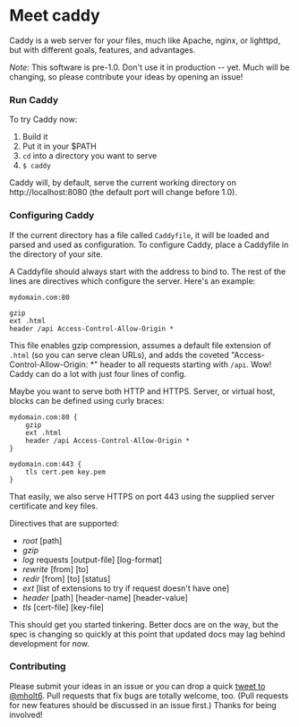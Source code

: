 Meet caddy
===========

Caddy is a web server for your files, much like Apache, nginx, or lighttpd, but with different goals, features, and advantages.

*Note:* This software is pre-1.0. Don't use it in production -- yet. Much will be changing, so please contribute your ideas by opening an issue!

### Run Caddy

To try Caddy now:

1. Build it
2. Put it in your $PATH
3. `cd` into a directory you want to serve
4. `$ caddy`

Caddy will, by default, serve the current working directory on http://localhost:8080 (the default port will change before 1.0).

### Configuring Caddy

If the current directory has a file called `Caddyfile`, it will be loaded and parsed and used as configuration. To configure Caddy, place a Caddyfile in the directory of your site.

A Caddyfile should always start with the address to bind to. The rest of the lines are directives which configure the server. Here's an example:

```
mydomain.com:80

gzip
ext .html
header /api Access-Control-Allow-Origin *
```

This file enables gzip compression, assumes a default file extension of `.html` (so you can serve clean URLs), and adds the coveted "Access-Control-Allow-Origin: *" header to all requests starting with `/api`. Wow! Caddy can do a lot with just four lines of config.

Maybe you want to serve both HTTP and HTTPS. Server, or virtual host, blocks can be defined using curly braces:

```
mydomain.com:80 {
	gzip
	ext .html
	header /api Access-Control-Allow-Origin *
}

mydomain.com:443 {
	tls cert.pem key.pem
}
```

That easily, we also serve HTTPS on port 443 using the supplied server certificate and key files.

Directives that are supported:

- *root* [path]
- *gzip*
- *log* requests [output-file] [log-format]
- *rewrite* [from] [to]
- *redir* [from] [to] [status]
- *ext* [list of extensions to try if request doesn't have one]
- *header* [path] [header-name] [header-value]
- *tls* [cert-file] [key-file]

This should get you started tinkering. Better docs are on the way, but the spec is changing so quickly at this point that updated docs may lag behind development for now.

### Contributing

Please submit your ideas in an issue or you can drop a quick [tweet to @mholt6](https://twitter.com/mholt6). Pull requests that fix bugs are totally welcome, too. (Pull requests for new features should be discussed in an issue first.) Thanks for being involved!